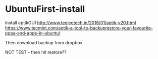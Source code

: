 # UbuntuFirst-install

install aptikGUI
http://www.teejeetech.in/2016/01/aptik-v20.html
https://www.tecmint.com/aptik-a-tool-to-backuprestore-your-favourite-ppas-and-apps-in-ubuntu/

Then download backup from dropbox

NOT TEST - then hit restore??

